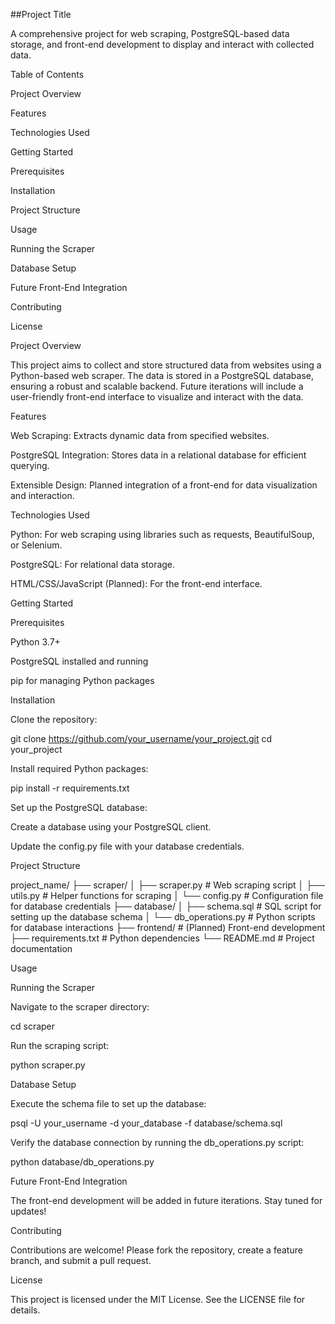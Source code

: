 ##Project Title

A comprehensive project for web scraping, PostgreSQL-based data storage, and front-end development to display and interact with collected data.

Table of Contents

Project Overview

Features

Technologies Used

Getting Started

Prerequisites

Installation

Project Structure

Usage

Running the Scraper

Database Setup

Future Front-End Integration

Contributing

License

Project Overview

This project aims to collect and store structured data from websites using a Python-based web scraper. The data is stored in a PostgreSQL database, ensuring a robust and scalable backend. Future iterations will include a user-friendly front-end interface to visualize and interact with the data.

Features

Web Scraping: Extracts dynamic data from specified websites.

PostgreSQL Integration: Stores data in a relational database for efficient querying.

Extensible Design: Planned integration of a front-end for data visualization and interaction.

Technologies Used

Python: For web scraping using libraries such as requests, BeautifulSoup, or Selenium.

PostgreSQL: For relational data storage.

HTML/CSS/JavaScript (Planned): For the front-end interface.

Getting Started

Prerequisites

Python 3.7+

PostgreSQL installed and running

pip for managing Python packages

Installation

Clone the repository:

git clone https://github.com/your_username/your_project.git
cd your_project

Install required Python packages:

pip install -r requirements.txt

Set up the PostgreSQL database:

Create a database using your PostgreSQL client.

Update the config.py file with your database credentials.

Project Structure

project_name/
├── scraper/
│   ├── scraper.py          # Web scraping script
│   ├── utils.py            # Helper functions for scraping
│   └── config.py           # Configuration file for database credentials
├── database/
│   ├── schema.sql          # SQL script for setting up the database schema
│   └── db_operations.py    # Python scripts for database interactions
├── frontend/               # (Planned) Front-end development
├── requirements.txt        # Python dependencies
└── README.md               # Project documentation

Usage

Running the Scraper

Navigate to the scraper directory:

cd scraper

Run the scraping script:

python scraper.py

Database Setup

Execute the schema file to set up the database:

psql -U your_username -d your_database -f database/schema.sql

Verify the database connection by running the db_operations.py script:

python database/db_operations.py

Future Front-End Integration

The front-end development will be added in future iterations. Stay tuned for updates!

Contributing

Contributions are welcome! Please fork the repository, create a feature branch, and submit a pull request.

License

This project is licensed under the MIT License. See the LICENSE file for details.

